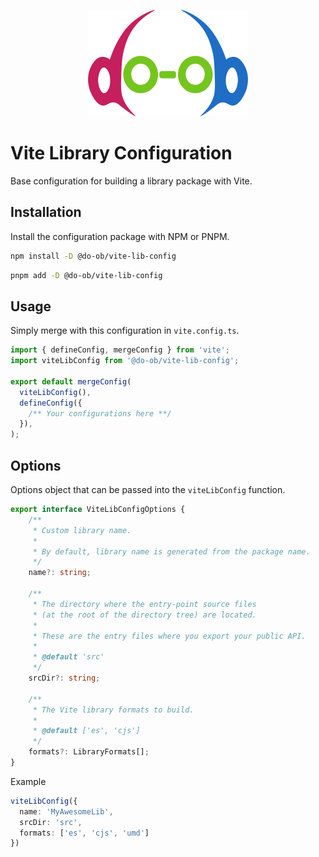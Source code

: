 <p align="center">
  <img
    width="256"
    src="https://github.com/do-ob-io/shared/blob/main/do-ob-logo-readme.png?raw=true"
    alt="do-ob logo"
  />
</p>

# Vite Library Configuration

Base configuration for building a library package with Vite.

## Installation

Install the configuration package with NPM or PNPM.

```sh
npm install -D @do-ob/vite-lib-config
```

```sh
pnpm add -D @do-ob/vite-lib-config
```

## Usage

Simply merge with this configuration in `vite.config.ts`.

```ts
import { defineConfig, mergeConfig } from 'vite';
import viteLibConfig from '@do-ob/vite-lib-config';

export default mergeConfig(
  viteLibConfig(),
  defineConfig({
    /** Your configurations here **/
  }),
);
```

## Options

Options object that can be passed into the `viteLibConfig` function.

```ts
export interface ViteLibConfigOptions {
    /**
     * Custom library name.
     * 
     * By default, library name is generated from the package name.
     */
    name?: string;

    /**
     * The directory where the entry-point source files
     * (at the root of the directory tree) are located.
     * 
     * These are the entry files where you export your public API.
     * 
     * @default 'src'
     */
    srcDir?: string;

    /**
     * The Vite library formats to build.
     * 
     * @default ['es', 'cjs']
     */
    formats?: LibraryFormats[];
}
```

Example

```ts
viteLibConfig({
  name: 'MyAwesomeLib',
  srcDir: 'src',
  formats: ['es', 'cjs', 'umd']
})
```